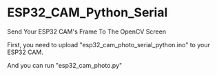 # ESP32_CAM_Python_Serial
Send Your ESP32 CAM's Frame To The OpenCV Screen

First, you need to upload "esp32_cam_photo_serial_python.ino" to your ESP32 CAM.

And you can run "esp32_cam_photo.py"
